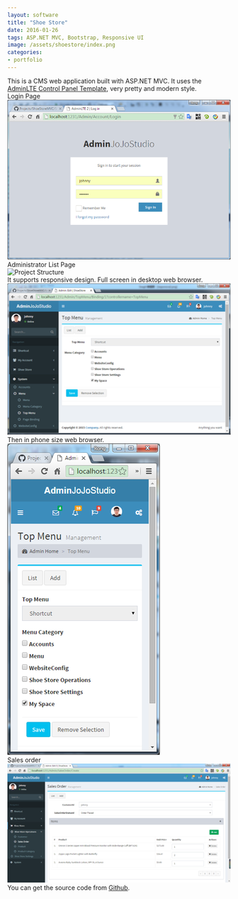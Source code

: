```yaml
---
layout: software
title: "Shoe Store"
date: 2016-01-26
tags: ASP.NET MVC, Bootstrap, Responsive UI
image: /assets/shoestore/index.png
categories:
- portfolio
---
```


This is a CMS web application built with ASP.NET MVC. It uses the [AdminLTE Control Panel Template](https://almsaeedstudio.com/), very pretty and modern style.    
Login Page  
![login](/assets/shoestore/login.png "login")  
Administrator List Page  
![Project Structure](/assets/shoestore/3layer.png "Project Structure")  
It supports responsive design.
Full screen in desktop web browser.  
![fullscreen](/assets/shoestore/responsive.png "fullscreen")  
Then in phone size web browser.  
![phonesize](/assets/shoestore/responsive2.png "phonesize")  
Sales order 
![order](/assets/shoestore/order.png "order")  
You can get the source code from [Github](https://github.com/jojozhuang/Projects/tree/master/ShoeStoreMVC/Src "Source Code").
